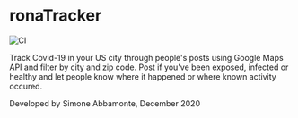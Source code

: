 # ronaTracker

![CI](https://github.com/sabbamonte/ronaTracker/workflows/CI/badge.svg)

Track Covid-19 in your US city through people's posts using Google Maps API and filter by city and zip code.
Post if you've been exposed, infected or healthy and let people know where it happened or where known activity occured.

Developed by Simone Abbamonte, December 2020
